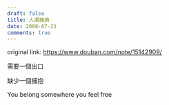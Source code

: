 ```yaml
---
draft: false
title: 人潮擁擠
date: 2008-07-21
comments: true
---
```


original link: https://www.douban.com/note/15142909/

需要一個出口


缺少一個擁抱



You belong somewhere you feel free
